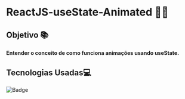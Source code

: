 # ReactJS-useState-Animated 👨‍💻

## Objetivo 📚
#### Entender o conceito de como funciona animações usando useState.

## Tecnologias Usadas💻
 ![Badge](https://img.shields.io/static/v1?label=&message=React-Native&color=3498db&style=for-the-badge)
